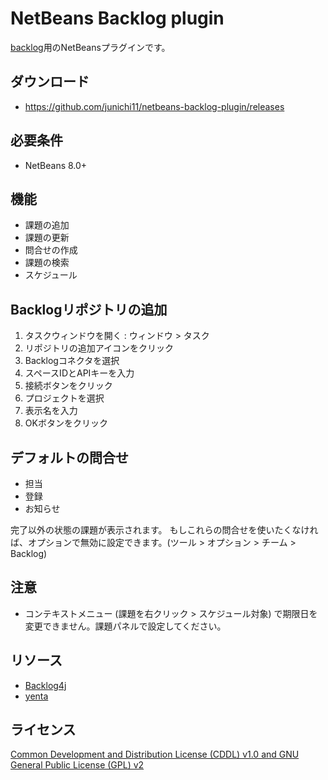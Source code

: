 # NetBeans Backlog plugin

[backlog](http://backlogtool.com/?lang=1)用のNetBeansプラグインです。

## ダウンロード

- https://github.com/junichi11/netbeans-backlog-plugin/releases

## 必要条件

- NetBeans 8.0+

## 機能

- 課題の追加
- 課題の更新
- 問合せの作成
- 課題の検索
- スケジュール

## Backlogリポジトリの追加

1. タスクウィンドウを開く : ウィンドウ > タスク
2. リポジトリの追加アイコンをクリック
3. Backlogコネクタを選択
4. スペースIDとAPIキーを入力
5. 接続ボタンをクリック
6. プロジェクトを選択
7. 表示名を入力
8. OKボタンをクリック

## デフォルトの問合せ

- 担当
- 登録
- お知らせ

完了以外の状態の課題が表示されます。
もしこれらの問合せを使いたくなければ、オプションで無効に設定できます。(ツール > オプション > チーム > Backlog)

## 注意

- コンテキストメニュー (課題を右クリック > スケジュール対象) で期限日を変更できません。課題パネルで設定してください。

## リソース

- [Backlog4j](https://github.com/nulab/backlog4j)
- [yenta](https://bitbucket.org/jglick/yenta)

## ライセンス

[Common Development and Distribution License (CDDL) v1.0 and GNU General Public License (GPL) v2](http://netbeans.org/cddl-gplv2.html)
